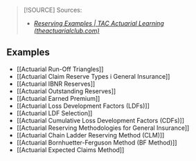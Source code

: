 
> [!SOURCE] Sources:
> - *[Reserving Examples | TAC Actuarial Learning (theactuarialclub.com)](https://theactuarialclub.com/learn/reserving-examples/)*

## Examples

- [[Actuarial Run-Off Triangles]]
- [[Actuarial Claim Reserve Types i General Insurance]]
- [[Actuarial IBNR Reserves]]
- [[Actuarial Outstanding Reserves]]
- [[Actuarial Earned Premium]]
- [[Actuarial Loss Development Factors (LDFs)]]
- [[Actuarial LDF Selection]]
- [[Actuarial Cumulative Loss Development Factors (CDFs)]]
- [[Actuarial Reserving Methodologies for General Insurance]]
- [[Actuarial Chain Ladder Reserving Method (CLM)]]
- [[Actuarial Bornhuetter-Ferguson Method (BF Method)]]
- [[Actuarial Expected Claims Method]]